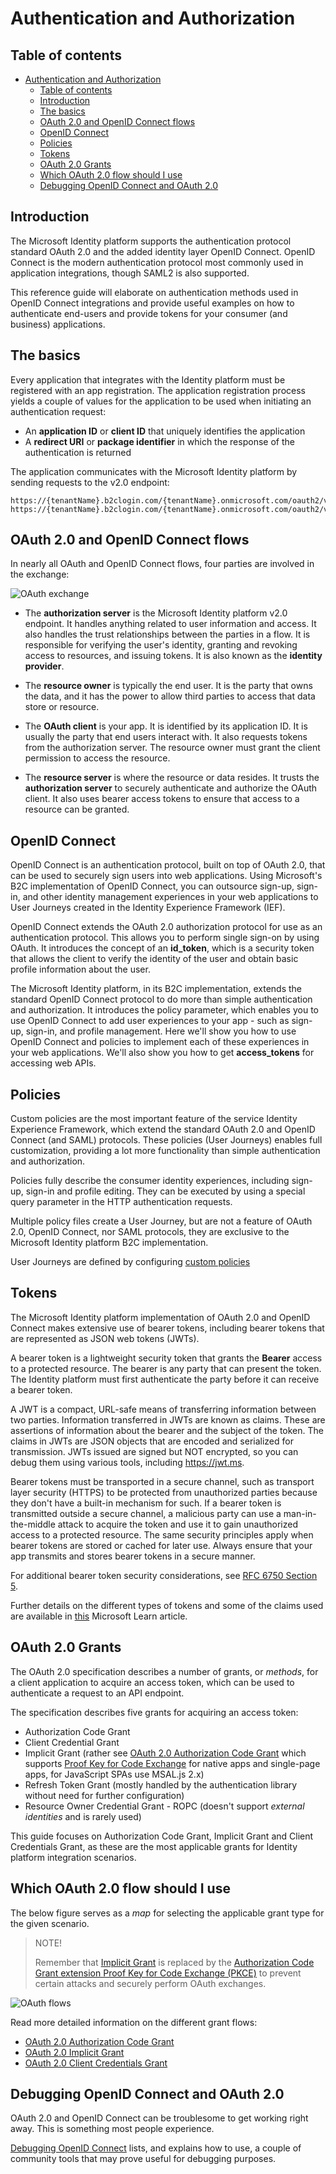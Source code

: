 # Authentication and Authorization

## Table of contents

- [Authentication and Authorization](#authentication-and-authorization)
  - [Table of contents](#table-of-contents)
  - [Introduction](#introduction)
  - [The basics](#the-basics)
  - [OAuth 2.0 and OpenID Connect flows](#oauth-20-and-openid-connect-flows)
  - [OpenID Connect](#openid-connect)
  - [Policies](#policies)
  - [Tokens](#tokens)
  - [OAuth 2.0 Grants](#oauth-20-grants)
  - [Which OAuth 2.0 flow should I use](#which-oauth-20-flow-should-i-use)
  - [Debugging OpenID Connect and OAuth 2.0](#debugging-openid-connect-and-oauth-20)

## Introduction

The Microsoft Identity platform supports the authentication protocol standard OAuth 2.0 and the added identity layer OpenID Connect.
OpenID Connect is the modern authentication protocol most commonly used in application integrations, though SAML2 is also supported.

This reference guide will elaborate on authentication methods used in OpenID Connect integrations and provide useful examples on how to authenticate end-users and provide tokens for your consumer (and business) applications.

## The basics

Every application that integrates with the Identity platform must be registered with an app registration.
The application registration process yields a couple of values for the application to be used when initiating an authentication request:

- An **application ID** or **client ID** that uniquely identifies the application
- A **redirect URI** or **package identifier** in which the response of the authentication is returned

The application communicates with the Microsoft Identity platform by sending requests to the v2.0 endpoint:

```http
https://{tenantName}.b2clogin.com/{tenantName}.onmicrosoft.com/oauth2/v2.0/authorize
https://{tenantName}.b2clogin.com/{tenantName}.onmicrosoft.com/oauth2/v2.0/token
```

## OAuth 2.0 and OpenID Connect flows

In nearly all OAuth and OpenID Connect flows, four parties are involved in the exchange:

![OAuth exchange](media/OAuthExchange.png)

- The **authorization server** is the Microsoft Identity platform v2.0 endpoint. It handles anything related to user information and access. It also handles the trust relationships between the parties in a flow. It is responsible for verifying the user's identity, granting and revoking access to resources, and issuing tokens. It is also known as the **identity provider**.

- The **resource owner** is typically the end user. It is the party that owns the data, and it has the power to allow third parties to access that data store or resource.

- The **OAuth client** is your app. It is identified by its application ID. It is usually the party that end users interact with. It also requests tokens from the authorization server. The resource owner must grant the client permission to access the resource.

- The **resource server** is where the resource or data resides. It trusts the **authorization server** to securely authenticate and authorize the OAuth client. It also uses bearer access tokens to ensure that access to a resource can be granted.

## OpenID Connect

OpenID Connect is an authentication protocol, built on top of OAuth 2.0, that can be used to securely sign users into web applications. Using Microsoft's B2C implementation of OpenID Connect, you can outsource sign-up, sign-in, and other identity management experiences in your web applications to User Journeys created in the Identity Experience Framework (IEF).

OpenID Connect extends the OAuth 2.0 authorization protocol for use as an authentication protocol. This allows you to perform single sign-on by using OAuth. It introduces the concept of an **id_token**, which is a security token that allows the client to verify the identity of the user and obtain basic profile information about the user.

The Microsoft Identity platform, in its B2C implementation, extends the standard OpenID Connect protocol to do more than simple authentication and authorization. It introduces the policy parameter, which enables you to use OpenID Connect to add user experiences to your app - such as sign-up, sign-in, and profile management. Here we'll show you how to use OpenID Connect and policies to implement each of these experiences in your web applications. We'll also show you how to get **access_tokens** for accessing web APIs.

## Policies

Custom policies are the most important feature of the service Identity Experience Framework, which extend the standard OAuth 2.0 and OpenID Connect (and SAML) protocols. These policies (User Journeys) enables full customization, providing a lot more functionality than simple authentication and authorization.

Policies fully describe the consumer identity experiences, including sign-up, sign-in and profile editing. They can be executed by using a special query parameter in the HTTP authentication requests.

Multiple policy files create a User Journey, but are not a feature of OAuth 2.0, OpenID Connect, nor SAML protocols, they are exclusive to the Microsoft Identity platform B2C implementation.

User Journeys are defined by configuring [custom policies](https://learn.microsoft.com/azure/active-directory-b2c/user-flow-overview#custom-policies)

## Tokens

The Microsoft Identity platform implementation of OAuth 2.0 and OpenID Connect makes extensive use of bearer tokens, including bearer tokens that are represented as JSON web tokens (JWTs).

A bearer token is a lightweight security token that grants the **Bearer** access to a protected resource. The bearer is any party that can present the token. The Identity platform must first authenticate the party before it can receive a bearer token.

A JWT is a compact, URL-safe means of transferring information between two parties. Information transferred in JWTs are known as claims. These are assertions of information about the bearer and the subject of the token. The claims in JWTs are JSON objects that are encoded and serialized for transmission. JWTs issued are signed but NOT encrypted, so you can debug them using various tools, including <https://jwt.ms>.

Bearer tokens must be transported in a secure channel, such as transport layer security (HTTPS) to be protected from unauthorized parties because they don't have a built-in mechanism for such. If a bearer token is transmitted outside a secure channel, a malicious party can use a man-in-the-middle attack to acquire the token and use it to gain unauthorized access to a protected resource. The same security principles apply when bearer tokens are stored or cached for later use. Always ensure that your app transmits and stores bearer tokens in a secure manner.

For additional bearer token security considerations, see [RFC 6750 Section 5](https://tools.ietf.org/html/rfc6750#section-5).

Further details on the different types of tokens and some of the claims used are available in [this](https://learn.microsoft.com/azure/active-directory-b2c/tokens-overview#token-types) Microsoft Learn article.

## OAuth 2.0 Grants

The OAuth 2.0 specification describes a number of grants, or *methods*, for a client application to acquire an access token, which can be used to authenticate a request to an API endpoint.

The specification describes five grants for acquiring an access token:

- Authorization Code Grant
- Client Credential Grant
- Implicit Grant (rather see [OAuth 2.0 Authorization Code Grant](./e2-OAuth-AuthZ-code-grant.md) which supports [Proof Key for Code Exchange](./e2-OAuth-AuthZ-code-grant.md#5-authorization-code-grant-extension-proof-key-for-code-exchange-pkce) for native apps and single-page apps, for JavaScript SPAs use MSAL.js 2.x)
- Refresh Token Grant (mostly handled by the authentication library without need for further configuration)
- Resource Owner Credential Grant - ROPC (doesn't support *external identities* and is rarely used)

This guide focuses on Authorization Code Grant, Implicit Grant and Client Credentials Grant, as these are the most applicable grants for Identity platform integration scenarios.

## Which OAuth 2.0 flow should I use

The below figure serves as a *map* for selecting the applicable grant type for the given scenario.

>NOTE!
>
>Remember that [Implicit Grant](./e4-OAuth-Implicit-grant.md) is replaced by the [Authorization Code Grant extension Proof Key for Code Exchange (PKCE)](./e2-OAuth-AuthZ-code-grant.md#5-authorization-code-grant-extension-proof-key-for-code-exchange-pkce) to prevent certain attacks and securely perform OAuth exchanges.

![OAuth flows](media/OAuthFlows.png)

Read more detailed information on the different grant flows:

- [OAuth 2.0 Authorization Code Grant](./e2-OAuth-AuthZ-code-grant.md)
- [OAuth 2.0 Implicit Grant](./e4-OAuth-Implicit-grant.md)
- [OAuth 2.0 Client Credentials Grant](./e3-OAuth-Client-credentials-grant.md)

## Debugging OpenID Connect and OAuth 2.0

OAuth 2.0 and OpenID Connect can be troublesome to get working right away. This is something most people experience.

[Debugging OpenID Connect](./e8-Debug-OIDC-and-OAuth.md) lists, and explains how to use, a couple of community tools that may prove useful for debugging purposes.
